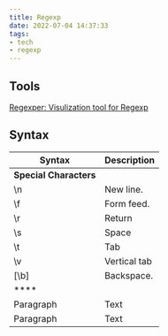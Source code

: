 ```yaml
---
title: Regexp
date: 2022-07-04 14:37:33
tags:
- tech
- regexp
---
```

## Tools
[Regexper: Visulization tool for Regexp](https://regexper.com/)

## Syntax
| Syntax | Description |
| ----------- | ----------- |
| **Special Characters** |
| \n | New line. |
| \f | Form feed. |
| \r | Return |
| \s | Space |
| \t | Tab |
| \v | Vertical tab |
| [\b] | Backspace. |
| **** |
| Paragraph | Text |
| Paragraph | Text |